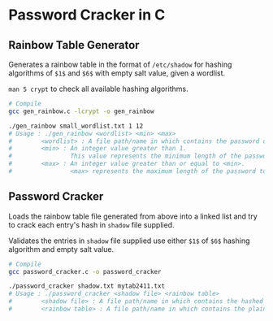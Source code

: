 # Password Cracker in C

## Rainbow Table Generator

Generates a rainbow table in the format of `/etc/shadow` for hashing algorithms of `$1$` and `$6$` with empty salt value, given a wordlist.

`man 5 crypt` to check all available hashing algorithms.

```bash
# Compile
gcc gen_rainbow.c -lcrypt -o gen_rainbow

./gen_rainbow small_wordlist.txt 1 12
# Usage : ./gen_rainbow <wordlist> <min> <max>
#        <wordlist> : A file path/name in which contains the password dictionary.
#        <min> : An integer value greater than 1.
#                This value represents the minimum length of the password to be processed.
#        <max> : An integer value greater than or equal to <min>.
#                <max> represents the maximum length of the password to be processed.

```

## Password Cracker

Loads the rainbow table file generated from above into a linked list and try to crack each entry's hash in `shadow` file supplied.

Validates the entries in `shadow` file supplied use either `$1$` of `$6$` hashing algorithm and empty salt value.

```bash
# Compile
gcc password_cracker.c -o password_cracker

./password_cracker shadow.txt mytab2411.txt
# Usage : ./password_cracker <shadow file> <rainbow table>
#        <shadow file> : A file path/name in which contains the hashed password for every user.
#        <rainbow table> : A file path/name in which contains the plain password and their respective hashed values.

```